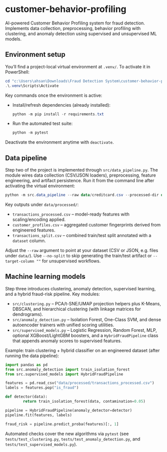 # customer-behavior-profiling
AI-powered Customer Behavior Profiling system for fraud detection. Implements data collection, preprocessing, behavior profiling with clustering, and anomaly detection using supervised and unsupervised ML models.

## Environment setup

You’ll find a project-local virtual environment at `.venv/`. To activate it in PowerShell:

```powershell
cd "c:\Users\ahsan\Downloads\Fraud Detection System\customer-behavior-profiling"
.\.venv\Scripts\Activate
```

Key commands once the environment is active:

- Install/refresh dependencies (already installed):

	```powershell
	python -m pip install -r requirements.txt
	```

- Run the automated test suite:

	```powershell
	python -m pytest
	```

Deactivate the environment anytime with `deactivate`.

## Data pipeline

Step two of the project is implemented through `src/data_pipeline.py`. The module wires
data collection (CSV/JSON loaders), preprocessing, feature engineering, and artifact
persistence. Run it from the command line after activating the virtual environment:

```powershell
python -m src.data_pipeline --raw data/creditcard.csv --processed-dir data/processed
```

Key outputs under `data/processed/`:

- `transactions_processed.csv` – model-ready features with scaling/encoding applied.
- `customer_profiles.csv` – aggregated customer fingerprints derived from engineered features.
- `transactions_split.csv` – combined train/test split annotated with a `dataset` column.

Adjust the `--raw` argument to point at your dataset (CSV or JSON, e.g. files under `data/`). Use `--no-split` to
skip generating the train/test artifact or `--target-column ""` for unsupervised workflows.

## Machine learning models

Step three introduces clustering, anomaly detection, supervised learning, and a hybrid fraud-risk pipeline.
Key modules:

- `src/clustering.py` – PCA/t-SNE/UMAP projection helpers plus K-Means, DBSCAN, and hierarchical clustering
	(with linkage matrices for dendrograms).
- `src/anomaly_detection.py` – Isolation Forest, One-Class SVM, and dense autoencoder trainers with unified scoring
	utilities.
- `src/supervised_models.py` – Logistic Regression, Random Forest, MLP, optional XGBoost/LightGBM boosters, and a
	`HybridFraudPipeline` class that appends anomaly scores to supervised features.

Example: train clustering + hybrid classifier on an engineered dataset (after running the data pipeline):

```python
import pandas as pd
from src.anomaly_detection import train_isolation_forest
from src.supervised_models import HybridFraudPipeline

features = pd.read_csv("data/processed/transactions_processed.csv")
labels = features.pop("is_fraud")

def detector(data):
		return train_isolation_forest(data, contamination=0.05)

pipeline = HybridFraudPipeline(anomaly_detector=detector)
pipeline.fit(features, labels)

fraud_risk = pipeline.predict_proba(features)[:, 1]
```

Automated checks cover the new algorithms via `pytest` (see `tests/test_clustering.py`,
`tests/test_anomaly_detection.py`, and `tests/test_supervised_models.py`).
